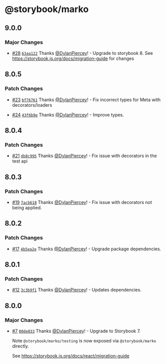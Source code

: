 # @storybook/marko

## 9.0.0

### Major Changes

- [#28](https://github.com/storybookjs/marko/pull/28) [`63aa122`](https://github.com/storybookjs/marko/commit/63aa122c97ecf277fe6ff55be9708c3e44833d56) Thanks [@DylanPiercey](https://github.com/DylanPiercey)! - Upgrade to storybook 8. See https://storybook.js.org/docs/migration-guide for changes

## 8.0.5

### Patch Changes

- [#23](https://github.com/storybookjs/marko/pull/23) [`bf76761`](https://github.com/storybookjs/marko/commit/bf7676120e7ed1c106f663c06f3d5e608e4f4338) Thanks [@DylanPiercey](https://github.com/DylanPiercey)! - Fix incorrect types for Meta with decorators/loaders

- [#24](https://github.com/storybookjs/marko/pull/24) [`43f6b9e`](https://github.com/storybookjs/marko/commit/43f6b9e318684a4a8edd1109dce39ba37b5eddf6) Thanks [@DylanPiercey](https://github.com/DylanPiercey)! - Improve types.

## 8.0.4

### Patch Changes

- [#21](https://github.com/storybookjs/marko/pull/21) [`db8c995`](https://github.com/storybookjs/marko/commit/db8c9950ddd13d7355c8181fd923184d079e989c) Thanks [@DylanPiercey](https://github.com/DylanPiercey)! - Fix issue with decorators in the test api

## 8.0.3

### Patch Changes

- [#19](https://github.com/storybookjs/marko/pull/19) [`7acb618`](https://github.com/storybookjs/marko/commit/7acb618d91d58f1f498dc9ff5e902fc0c0c90565) Thanks [@DylanPiercey](https://github.com/DylanPiercey)! - Fix issue with decorators not being applied.

## 8.0.2

### Patch Changes

- [#17](https://github.com/storybookjs/marko/pull/17) [`4b5ea2e`](https://github.com/storybookjs/marko/commit/4b5ea2e6011cd85935762c27c7da71db7da93fcb) Thanks [@DylanPiercey](https://github.com/DylanPiercey)! - Upgrade package dependencies.

## 8.0.1

### Patch Changes

- [#12](https://github.com/storybookjs/marko/pull/12) [`3c3b9f1`](https://github.com/storybookjs/marko/commit/3c3b9f10813cf5ed4ec798de1afe8b9de7ffc9b2) Thanks [@DylanPiercey](https://github.com/DylanPiercey)! - Updates dependencies.

## 8.0.0

### Major Changes

- [#7](https://github.com/storybookjs/marko/pull/7) [`80de033`](https://github.com/storybookjs/marko/commit/80de033f646d50ef62e8650d0bf3c34e68c2edcc) Thanks [@DylanPiercey](https://github.com/DylanPiercey)! - Upgrade to Storybook 7.

  Note `@storybook/marko/testing` is now exposed via `@storybook/marko` directly.

  See https://storybook.js.org/docs/react/migration-guide
